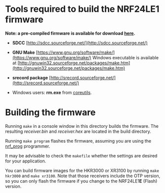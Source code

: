 # Tools required to build the NRF24LE1 firmware

**Note: a pre-compiled firmware is available for download [here](receiver.hex).**

- **SDCC** [http://sdcc.sourceforge.net/](http://sdcc.sourceforge.net/)

- **GNU Make** [https://www.gnu.org/software/make/](https://www.gnu.org/software/make/)
  Windows executable is available at [http://gnuwin32.sourceforge.net/packages/make.htm](http://gnuwin32.sourceforge.net/packages/make.htm)

- **srecord package** [http://srecord.sourceforge.net/](http://srecord.sourceforge.net/)

- Windows users: **rm.exe** from [coreutils](http://gnuwin32.sourceforge.net/downlinks/coreutils-bin-zip.php).


# Building the firmware

Running ``make`` in a console window in this directory builds the firmware. The resulting *receiver.bin* and *receiver.hex* are located in the build directory.

Running ``make program`` flashes the firmware, assuming you are using the [nrf_prog](../../nrf_prog_v1_0/) programmer.

It may be advisable to check the ``makefile`` whether the settings are desired for your application.

You can build firmware images for the HKR3000 or XR3100 by running ``make hkr3000`` and ``make xr3100``. Note that those receivers include the OTP version, so you can only flash the firmware if you change to the NRF24LE1**E** (Flash) version.
